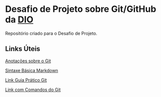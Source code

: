 # Desafio de Projeto sobre Git/GitHub da [DIO](https://www.dio.me/)
Repositório criado para o Desafio de Projeto.

## Links Úteis
[Anotações sobre o Git](https://github.com/buenozy/dio-desafio-github-primeiro-repositorio/blob/main/Introdu%C3%A7%C3%A3o%20ao%20Git%20e%20ao%20GitHub/Anota%C3%A7%C3%B5es.md)

[Sintaxe Básica Markdown](https://www.markdownguide.org/basic-syntax/)

[Link Guia Prático Git](https://rogerdudler.github.io/git-guide/index.pt_BR.html)

[Link com Comandos do Git](https://comandosgit.github.io/)

